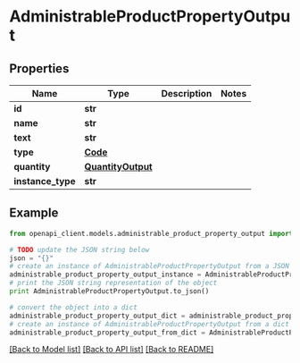 # AdministrableProductPropertyOutput


## Properties
Name | Type | Description | Notes
------------ | ------------- | ------------- | -------------
**id** | **str** |  | 
**name** | **str** |  | 
**text** | **str** |  | 
**type** | [**Code**](Code.md) |  | 
**quantity** | [**QuantityOutput**](QuantityOutput.md) |  | 
**instance_type** | **str** |  | 

## Example

```python
from openapi_client.models.administrable_product_property_output import AdministrableProductPropertyOutput

# TODO update the JSON string below
json = "{}"
# create an instance of AdministrableProductPropertyOutput from a JSON string
administrable_product_property_output_instance = AdministrableProductPropertyOutput.from_json(json)
# print the JSON string representation of the object
print AdministrableProductPropertyOutput.to_json()

# convert the object into a dict
administrable_product_property_output_dict = administrable_product_property_output_instance.to_dict()
# create an instance of AdministrableProductPropertyOutput from a dict
administrable_product_property_output_from_dict = AdministrableProductPropertyOutput.from_dict(administrable_product_property_output_dict)
```
[[Back to Model list]](../README.md#documentation-for-models) [[Back to API list]](../README.md#documentation-for-api-endpoints) [[Back to README]](../README.md)


